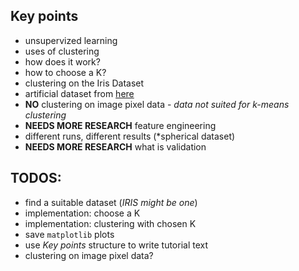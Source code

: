 ## Key points
- unsupervized learning
- uses of clustering
- how does it work?
- how to choose a K?
- clustering on the Iris Dataset
- artificial dataset from [here](https://github.com/deric/clustering-benchmark)
- **NO** clustering on image pixel data - *data not suited for k-means clustering*
- **NEEDS MORE RESEARCH** feature engineering
- different runs, different results (*spherical dataset)
- **NEEDS MORE RESEARCH** what is validation

## TODOS:
- find a suitable dataset (*IRIS might be one*)
- implementation: choose a K
- implementation: clustering with chosen K
- save `matplotlib` plots
- use *Key points* structure to write tutorial text
- clustering on image pixel data?
